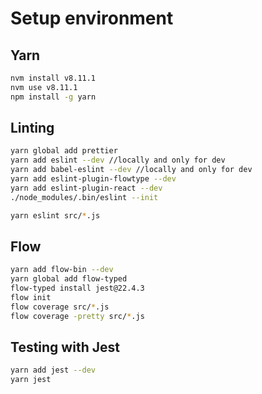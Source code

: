 # Setup environment

## Yarn

```bash
nvm install v8.11.1
nvm use v8.11.1
npm install -g yarn
```

## Linting

```bash
yarn global add prettier
yarn add eslint --dev //locally and only for dev
yarn add babel-eslint --dev //locally and only for dev
yarn add eslint-plugin-flowtype --dev
yarn add eslint-plugin-react --dev
./node_modules/.bin/eslint --init

yarn eslint src/*.js
```

## Flow

```bash
yarn add flow-bin --dev
yarn global add flow-typed
flow-typed install jest@22.4.3
flow init
flow coverage src/*.js
flow coverage -pretty src/*.js
```

## Testing with Jest

```bash
yarn add jest --dev
yarn jest
```
